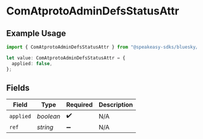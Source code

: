 # ComAtprotoAdminDefsStatusAttr

## Example Usage

```typescript
import { ComAtprotoAdminDefsStatusAttr } from "@speakeasy-sdks/bluesky/models/components";

let value: ComAtprotoAdminDefsStatusAttr = {
  applied: false,
};
```

## Fields

| Field              | Type               | Required           | Description        |
| ------------------ | ------------------ | ------------------ | ------------------ |
| `applied`          | *boolean*          | :heavy_check_mark: | N/A                |
| `ref`              | *string*           | :heavy_minus_sign: | N/A                |